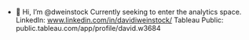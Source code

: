 - 👋 Hi, I’m @dweinstock
Currently seeking to enter the analytics space.
LinkedIn: www.linkedin.com/in/davidiweinstock/
Tableau Public: public.tableau.com/app/profile/david.w3684
